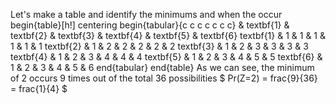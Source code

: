 Let's make a table and identify the minimums and when the occur
begin{table}[h!]
centering
begin{tabular}{c c c c c c c}
& textbf{1} & textbf{2} & textbf{3} & textbf{4} & textbf{5} & textbf{6}
textbf{1} & 1 & 1 & 1 & 1 & 1 & 1
textbf{2} & 1 & 2 & 2 & 2 & 2 & 2
textbf{3} & 1 & 2 & 3 & 3 & 3 & 3
textbf{4} & 1 & 2 & 3 & 4 & 4 & 4
textbf{5} & 1 & 2 & 3 & 4 & 5 & 5
textbf{6} & 1 & 2 & 3 & 4 & 5 & 6
end{tabular}
end{table}
As we can see, the minimum of 2 occurs 9 times out of the total 36 possibilities
$ Pr(Z=2) = frac{9}{36} = frac{1}{4} $
